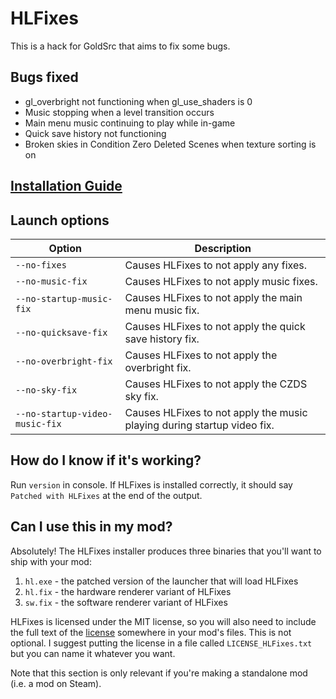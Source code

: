 # HLFixes
This is a hack for GoldSrc that aims to fix some bugs.

## Bugs fixed
- gl_overbright not functioning when gl_use_shaders is 0
- Music stopping when a level transition occurs
- Main menu music continuing to play while in-game
- Quick save history not functioning
- Broken skies in Condition Zero Deleted Scenes when texture sorting is on

## [Installation Guide](https://hgrunt.xyz/hlfixes.html#install-guide)

## Launch options
|Option|Description|
|-|-|
|`--no-fixes`|Causes HLFixes to not apply any fixes.|
|`--no-music-fix`|Causes HLFixes to not apply music fixes.|
|`--no-startup-music-fix`|Causes HLFixes to not apply the main menu music fix.|
|`--no-quicksave-fix`|Causes HLFixes to not apply the quick save history fix.|
|`--no-overbright-fix`|Causes HLFixes to not apply the overbright fix.|
|`--no-sky-fix`|Causes HLFixes to not apply the CZDS sky fix.|
|`--no-startup-video-music-fix`|Causes HLFixes to not apply the music playing during startup video fix.|

## How do I know if it's working?
Run `version` in console. If HLFixes is installed correctly, it should say `Patched with HLFixes` at the end of the output.

## Can I use this in my mod?
Absolutely! The HLFixes installer produces three binaries that you'll want to ship with your mod:

1. `hl.exe` - the patched version of the launcher that will load HLFixes
2. `hl.fix` - the hardware renderer variant of HLFixes
3. `sw.fix` - the software renderer variant of HLFixes

HLFixes is licensed under the MIT license, so you will also need to include the full text of the [license](https://github.com/IntriguingTiles/HLFixes/blob/master/LICENSE) somewhere in your mod's files. This is not optional. I suggest putting the license in a file called `LICENSE_HLFixes.txt` but you can name it whatever you want.

Note that this section is only relevant if you're making a standalone mod (i.e. a mod on Steam).